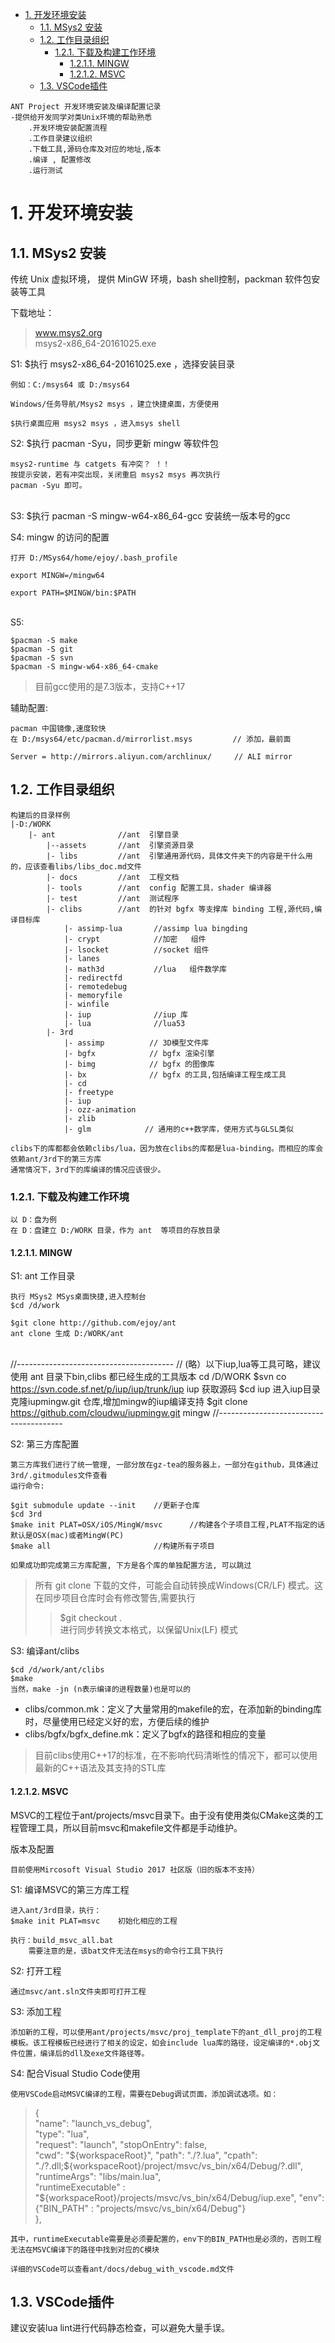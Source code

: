 <!-- TOC -->

- [1. 开发环境安装](#1-开发环境安装)
    - [1.1. MSys2 安装](#11-msys2-安装)
    - [1.2. 工作目录组织](#12-工作目录组织)
        - [1.2.1. 下载及构建工作环境](#121-下载及构建工作环境)
            - [1.2.1.1. MINGW](#1211-mingw)
            - [1.2.1.2. MSVC](#1212-msvc)
    - [1.3. VSCode插件](#13-vscode插件)

<!-- /TOC -->


	ANT Project 开发环境安装及编译配置记录
	-提供给开发同学对类Unix环境的帮助熟悉
		.开发环境安装配置流程
		.工作目录建议组织
		.下载工具,源码仓库及对应的地址,版本
		.编译 , 配置修改
		.运行测试 

  


# 1. 开发环境安装 #

## 1.1. MSys2 安装 ##

传统 Unix 虚拟环境，
提供 MinGW 环境，bash shell控制，packman 软件包安装等工具
	

下载地址：  
> www.msys2.org  
> msys2-x86_64-20161025.exe

S1: $执行 msys2-x86_64-20161025.exe ，选择安装目录

	例如：C:/msys64 或 D:/msys64 
		
	Windows/任务导航/Msys2 msys ，建立快捷桌面，方便使用
	
	$执行桌面应用 msys2 msys ，进入msys shell

S2: $执行 pacman -Syu，同步更新 mingw 等软件包

	msys2-runtime 与 catgets 有冲突？ ！！  
	按提示安装，若有冲突出现，关闭重启 msys2 msys 再次执行  
	pacman -Syu 即可。


​	
S3: $执行 pacman -S mingw-w64-x86_64-gcc 安装统一版本号的gcc  

S4: mingw 的访问的配置 

	打开 D:/MSys64/home/ejoy/.bash_profile
	
	export MINGW=/mingw64
	
	export PATH=$MINGW/bin:$PATH


​		
S5:  

	$pacman -S make  
	$pacman -S git   
	$pacman -S svn   
	$pacman -S mingw-w64-x86_64-cmake 
> 目前gcc使用的是7.3版本，支持C++17

辅助配置:

	pacman 中国镜像,速度较快  
	在 D:/msys64/etc/pacman.d/mirrorlist.msys         // 添加，最前面
	
	Server = http://mirrors.aliyun.com/archlinux/     // ALI mirror 

## 1.2. 工作目录组织 ##

	构建后的目录样例	
	|-D:/WORK
		|- ant         	    //ant  引擎目录
			|--assets   	//ant  引擎资源目录 
			|- libs      	//ant  引擎通用源代码，具体文件夹下的内容是干什么用的，应该查看libs/libs_doc.md文件
			|- docs         //ant  工程文档
			|- tools    	//ant  config 配置工具，shader 编译器
			|- test         //ant  测试程序
			|- clibs    	//ant  的针对 bgfx 等支撑库 binding 工程,源代码,编译目标库
				|- assimp-lua     	//assimp lua bingding
				|- crypt          	//加密   组件 
				|- lsocket        	//socket 组件
				|- lanes          	
				|- math3d         	//lua 	组件数学库
				|- redirectfd		
				|- remotedebug		
				|- memoryfile     	
				|- winfile        	
				|- iup      	  	//iup 库	
				|- lua            	//lua53 
			|- 3rd
				|- assimp          // 3D模型文件库
				|- bgfx            // bgfx 渲染引擎
				|- bimg            // bgfx 的图像库
				|- bx              // bgfx 的工具,包括编译工程生成工具
				|- cd
				|- freetype
				|- iup
				|- ozz-animation
				|- zlib
				|- glm			  // 通用的c++数学库，使用方式与GLSL类似
	
	clibs下的库都都会依赖clibs/lua，因为放在clibs的库都是lua-binding。而相应的库会依赖ant/3rd下的第三方库
	通常情况下，3rd下的库编译的情况应该很少。

### 1.2.1. 下载及构建工作环境 ###
	以 D：盘为例	  
	在 D：盘建立 D:/WORK 目录，作为 ant  等项目的存放目录 

#### 1.2.1.1. MINGW ####
S1: ant 工作目录

	执行 MSys2 MSys桌面快捷,进入控制台
	$cd /d/work
	
	$git clone http://github.com/ejoy/ant
	ant clone 生成 D:/WORK/ant


​	
	//---------------------------------------
	// (略）以下iup,lua等工具可略，建议使用 ant 目录下bin,clibs 都已经生成的工具版本
	cd /D/WORK
	$svn co  https://svn.code.sf.net/p/iup/iup/trunk/iup iup  获取源码
	$cd iup  进入iup目录克隆iupmingw.git 仓库,增加mingw的iup编译支持
	$git clone https://github.com/cloudwu/iupmingw.git mingw
	//---------------------------------------

S2: 第三方库配置

	第三方库我们进行了统一管理, 一部分放在gz-tea的服务器上，一部分在github，具体通过3rd/.gitmodules文件查看
	运行命令:
	
	$git submodule update --init	//更新子仓库
	$cd 3rd
	$make init PLAT=OSX/iOS/MingW/msvc		//构建各个子项目工程,PLAT不指定的话默认是OSX(mac)或者MingW(PC)
	$make all 						//构建所有子项目
	
	如果成功即完成第三方库配置, 下方是各个库的单独配置方法, 可以跳过
>所有 git clone 下载的文件，可能会自动转换成Windows(CR/LF) 模式。这在同步项目仓库时会有修改警告,需要执行 
> >$git checkout .  
> 进行同步转换文本格式，以保留Unix(LF) 模式

S3: 编译ant/clibs 

	$cd /d/work/ant/clibs
	$make
	当然，make -jn (n表示编译的进程数量)也是可以的

-	clibs/common.mk：定义了大量常用的makefile的宏，在添加新的binding库时，尽量使用已经定义好的宏，方便后续的维护
-	clibs/bgfx/bgfx_define.mk：定义了bgfx的路径和相应的变量

> 目前clibs使用C++17的标准，在不影响代码清晰性的情况下，都可以使用最新的C++语法及其支持的STL库


#### 1.2.1.2. MSVC ####
MSVC的工程位于ant/projects/msvc目录下。由于没有使用类似CMake这类的工程管理工具，所以目前msvc和makefile文件都是手动维护。

版本及配置

	目前使用Mircosoft Visual Studio 2017 社区版（旧的版本不支持）

S1: 编译MSVC的第三方库工程  

	进入ant/3rd目录，执行：
	$make init PLAT=msvc	初始化相应的工程  
	
	执行：build_msvc_all.bat
		需要注意的是，该bat文件无法在msys的命令行工具下执行

S2: 打开工程

	通过msvc/ant.sln文件夹即可打开工程	

S3: 添加工程

	添加新的工程，可以使用ant/projects/msvc/proj_template下的ant_dll_proj的工程模板。该工程模板已经进行了相关的设定，如会include lua库的路径，设定编译的*.obj文件位置，编译后的dll及exe文件路径等。

S4: 配合Visual Studio Code使用

	使用VSCode启动MSVC编译的工程，需要在Debug调试页面，添加调试选项。如：
> 	{  
		"name": "launch_vs_debug",  
        "type": "lua",  
        "request": "launch",
		"stopOnEntry": false,        
		"cwd": "${workspaceRoot}",  
		"path": "./?.lua",
		"cpath": "./?.dll;${workspaceRoot}/project/msvc/vs_bin/x64/Debug/?.dll",
		"runtimeArgs": "libs/main.lua",            
		"runtimeExecutable" : "${workspaceRoot}/projects/msvc/vs_bin/x64/Debug/iup.exe",
		"env": {"BIN_PATH" : "projects/msvc/vs_bin/x64/Debug"}   
	},

	其中，runtimeExecutable需要是必须要配置的，env下的BIN_PATH也是必须的，否则工程无法在MSVC编译下的路径中找到对应的C模块
	
	详细的VSCode可以查看ant/docs/debug_with_vscode.md文件

## 1.3. VSCode插件

建议安装lua lint进行代码静态检查，可以避免大量手误。
